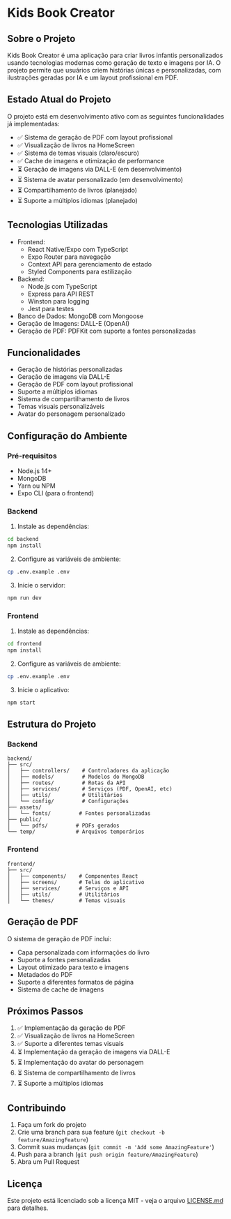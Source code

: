 # Kids Book Creator

## Sobre o Projeto
Kids Book Creator é uma aplicação para criar livros infantis personalizados usando tecnologias modernas como geração de texto e imagens por IA. O projeto permite que usuários criem histórias únicas e personalizadas, com ilustrações geradas por IA e um layout profissional em PDF.

## Estado Atual do Projeto
O projeto está em desenvolvimento ativo com as seguintes funcionalidades já implementadas:
- ✅ Sistema de geração de PDF com layout profissional
- ✅ Visualização de livros na HomeScreen
- ✅ Sistema de temas visuais (claro/escuro)
- ✅ Cache de imagens e otimização de performance
- ⏳ Geração de imagens via DALL-E (em desenvolvimento)
- ⏳ Sistema de avatar personalizado (em desenvolvimento)
- ⏳ Compartilhamento de livros (planejado)
- ⏳ Suporte a múltiplos idiomas (planejado)

## Tecnologias Utilizadas
- Frontend: 
  - React Native/Expo com TypeScript
  - Expo Router para navegação
  - Context API para gerenciamento de estado
  - Styled Components para estilização
- Backend: 
  - Node.js com TypeScript
  - Express para API REST
  - Winston para logging
  - Jest para testes
- Banco de Dados: MongoDB com Mongoose
- Geração de Imagens: DALL-E (OpenAI)
- Geração de PDF: PDFKit com suporte a fontes personalizadas

## Funcionalidades
- Geração de histórias personalizadas
- Geração de imagens via DALL-E
- Geração de PDF com layout profissional
- Suporte a múltiplos idiomas
- Sistema de compartilhamento de livros
- Temas visuais personalizáveis
- Avatar do personagem personalizado

## Configuração do Ambiente

### Pré-requisitos
- Node.js 14+
- MongoDB
- Yarn ou NPM
- Expo CLI (para o frontend)

### Backend
1. Instale as dependências:
```bash
cd backend
npm install
```

2. Configure as variáveis de ambiente:
```bash
cp .env.example .env
```

3. Inicie o servidor:
```bash
npm run dev
```

### Frontend
1. Instale as dependências:
```bash
cd frontend
npm install
```

2. Configure as variáveis de ambiente:
```bash
cp .env.example .env
```

3. Inicie o aplicativo:
```bash
npm start
```

## Estrutura do Projeto

### Backend
```
backend/
├── src/
│   ├── controllers/    # Controladores da aplicação
│   ├── models/         # Modelos do MongoDB
│   ├── routes/         # Rotas da API
│   ├── services/       # Serviços (PDF, OpenAI, etc)
│   ├── utils/          # Utilitários
│   └── config/         # Configurações
├── assets/
│   └── fonts/         # Fontes personalizadas
├── public/
│   └── pdfs/         # PDFs gerados
└── temp/             # Arquivos temporários
```

### Frontend
```
frontend/
├── src/
│   ├── components/    # Componentes React
│   ├── screens/       # Telas do aplicativo
│   ├── services/      # Serviços e API
│   ├── utils/         # Utilitários
│   └── themes/        # Temas visuais
```

## Geração de PDF
O sistema de geração de PDF inclui:
- Capa personalizada com informações do livro
- Suporte a fontes personalizadas
- Layout otimizado para texto e imagens
- Metadados do PDF
- Suporte a diferentes formatos de página
- Sistema de cache de imagens

## Próximos Passos
1. ✅ Implementação da geração de PDF
2. ✅ Visualização de livros na HomeScreen
3. ✅ Suporte a diferentes temas visuais
4. ⏳ Implementação da geração de imagens via DALL-E
5. ⏳ Implementação do avatar do personagem
6. ⏳ Sistema de compartilhamento de livros
7. ⏳ Suporte a múltiplos idiomas

## Contribuindo
1. Faça um fork do projeto
2. Crie uma branch para sua feature (`git checkout -b feature/AmazingFeature`)
3. Commit suas mudanças (`git commit -m 'Add some AmazingFeature'`)
4. Push para a branch (`git push origin feature/AmazingFeature`)
5. Abra um Pull Request

## Licença
Este projeto está licenciado sob a licença MIT - veja o arquivo [LICENSE.md](LICENSE.md) para detalhes.